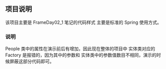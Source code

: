 ## 项目说明
该项目主要是 FrameDay02_1 笔记的代码样式
主要是标准的 Spring 使用方式。

### 说明
People 类中的属性在演示前后有增加，因此现在整体的项目中 实体类对应的 Factory 是报错的，因为其中的参数和
实体类中的参数值数目不相同，演示的时候屏蔽这部分代码即可。